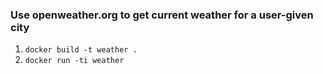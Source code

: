 ### Use openweather.org to get current weather for a user-given city 

1. `docker build -t weather .`
3. `docker run -ti weather`
